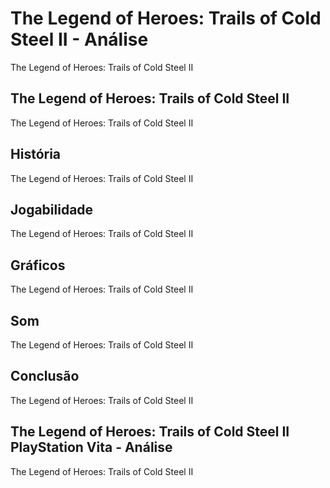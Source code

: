 ---
---

# The Legend of Heroes: Trails of Cold Steel II - Análise

The Legend of Heroes: Trails of Cold Steel II

## The Legend of Heroes: Trails of Cold Steel II

The Legend of Heroes: Trails of Cold Steel II

## História

The Legend of Heroes: Trails of Cold Steel II

## Jogabilidade

The Legend of Heroes: Trails of Cold Steel II

## Gráficos

The Legend of Heroes: Trails of Cold Steel II

## Som

The Legend of Heroes: Trails of Cold Steel II

## Conclusão

The Legend of Heroes: Trails of Cold Steel II

## The Legend of Heroes: Trails of Cold Steel II PlayStation Vita - Análise

The Legend of Heroes: Trails of Cold Steel II
